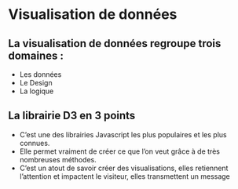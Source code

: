 # Visualisation de données 

## La visualisation de données regroupe trois domaines :
-	Les données 
-	Le Design
-	La logique

## La librairie D3 en 3 points 

-	C’est une des librairies Javascript les plus populaires et les plus connues.
-	Elle permet vraiment de créer ce que l’on veut grâce à de très nombreuses méthodes.
-	C’est un atout de savoir créer des visualisations, elles retiennent l’attention et impactent le visiteur, elles transmettent un message

